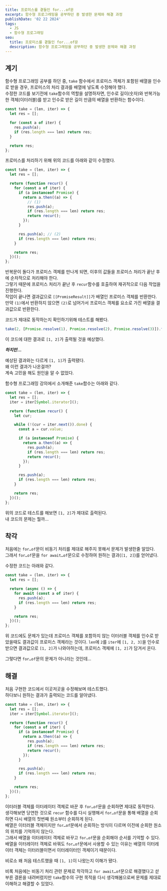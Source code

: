 ```yaml
---
title: 프로미스를 곁들인 for...of문
excerpt: 함수형 프로그래밍을 공부하던 중 발생한 문제와 해결 과정
publishDate: '02 22 2024'
tags:
  - JS
  - 함수형 프로그래밍
seo:
  title: 프로미스를 곁들인 for...of문
  description: 함수형 프로그래밍을 공부하던 중 발생한 문제와 해결 과정
---
```


## 계기

함수형 프로그래밍 공부를 하던 중, `take` 함수에서 프로미스 객체가 포함된 배열을 인수로 받을 경우, 프로미스의 처리 결과를 배열에 넣도록 수정해야 했다.  
수정한 코드를 보기전에 `take`함수의 역할을 설명하자면, 인수로 길이(숫자)와 반복가능한 객체(이터러블)를 받고 인수로 받은 길이 만큼의 배열을 반환하는 함수이다.

```js
const take = (len, iter) => {
  let res = [];

  for (const a of iter) {
    res.push(a);
    if (res.length === len) return res;
  }

  return res;
};
```

프로미스를 처리하기 위해 위의 코드를 아래와 같이 수정했다.

```js
const take = (len, iter) => {
  let res = [];

  return (function recur() {
    for (const a of iter) {
      if (a instanceof Promise) {
        return a.then((a) => {
          // (1)
          res.push(a);
          if (res.length === len) return res;
          return recur();
        });
      }

      res.push(a); // (2)
      if (res.length === len) return res;
    }

    return res;
  })();
};
```

반복문이 돌다가 프로미스 객체를 만나게 되면, 이후의 값들을 프로미스 처리가 끝난 후에 순차적으로 처리해야 한다.  
그렇기 때문에 프로미스 처리가 끝난 후 `recur`함수를 호출하여 재귀적으로 다음 작업을 진행한다.  
작업이 끝나면 결과값으로 `[[PromiseResult]]`가 배열인 프로미스 객체를 반환한다.  
만약 `(1)`에서 반환하지 않으면 `(2)`로 넘어가서 프로미스 객체를 요소로 가진 배열을 결과값으로 반환한다.

코드가 제대로 동작하는지 확인하기위해 테스트를 해봤다.

```js
take(2, [Promise.resolve(1), Promise.resolve(2), Promise.resolve(3)]).then(console.log);
```

이 코드에 대한 결과로 `[1, 2]`가 출력될 것을 예상했다.

**_하지만…_**

예상된 결과와는 다르게 `[1, 1]`가 출력됐다.  
왜 이런 결과가 나온걸까?  
계속 고민을 해도 원인을 알 수 없었다.

함수형 프로그래밍 강의에서 소개해준 `take`함수는 아래와 같다.

```js
const take = (len, iter) => {
  let res = [];
  iter = iter[Symbol.iterator]();

  return (function recur() {
    let cur;

    while (!(cur = iter.next()).done) {
      const a = cur.value;

      if (a instanceof Promise) {
        return a.then((a) => {
          res.push(a);
          if (res.length === len) return res;
          return recur();
        });
      }

      res.push(a);
      if (res.length === len) return res;
    }

    return res;
  })();
};
```

위의 코드로 테스트를 해보면 `[1, 2]`가 제대로 출력된다.  
내 코드의 문제는 뭘까…

## 착각

처음에는 `for…of`문이 비동기 처리를 제대로 해주지 못해서 문제가 발생한줄 알았다.  
그래서 `for…of`문을 `for await…of`문으로 수정하여 원하는 결과(`[1, 2]`)를 얻어냈다.

수정한 코드는 아래와 같다.

```js
const take = (len, iter) => {
  let res = [];

  return (async () => {
    for await (const a of iter) {
      res.push(a);
      if (res.length === len) return res;
    }

    return res;
  })();
};
```

위 코드에도 문제가 있는데 프로미스 객체를 포함하지 않는 이터러블 객체를 인수로 받았을때도 결과값이 프로미스 객체라는 것이다.
`len`에 `2`를 `iter`에 `[1, 2, 3]`을 인수로 받으면 결과값으로 `[1, 2]`가 나와야하는데, 프로미스 객체에 `[1, 2]`가 담겨서 온다.

그렇다면 `for…of`문의 문제가 아니라는 것인데…

## 해결

처음 구현한 코드에서 이곳저곳을 수정해보며 테스트했다.  
하다보니 원하는 결과가 출력되는 코드를 알아냈다.

```js
const take = (len, iter) => {
  let res = [];
  iter = iter[Symbol.iterator]();

  return (function recur() {
    for (const a of iter) {
      if (a instanceof Promise) {
        return a.then((a) => {
          res.push(a);
          if (res.length === len) return res;
          return recur();
        });
      }

      res.push(a);
      if (res.length === len) return res;
    }

    return res;
  })();
};
```

이터러블 객체를 이터레이터 객체로 바꾼 후 `for…of`문을 순회하면 제대로 동작한다.  
생각해보면 당연한 것으로 `recur` 함수를 다시 실행해서 `for…of`문을 통해 배열을 순회하면 다시 배열의 첫번째 원소부터 순회하게 된다.  
배열은 이터러블 객체이지만 `for…of`문에서 순회하는 방식이 다르며 이전에 순회한 원소의 위치를 기억하지 않는다.  
그래서 배열을 이터레이터 객체로 바꾸고 `for…of`문을 순회해야 순서를 기억할 수 있다.  
배열을 이터레이터 객체로 바꿔도 `for…of`문에서 사용할 수 있는 이유는 배열의 이터레이터 객체는 이터러블이면서 이터레이터인 객체이기 때문이다.

비로소 왜 처음 테스트했을 때 `[1, 1]`이 나왔는지 이해가 됐다.

비록 처음에는 비동기 처리 관련 문제로 착각하고 `for await…of`문으로 해결했다고 섣부른 결론을 내려버렸지만 `take`함수의 구현 목적을 다시 생각해봄으로써 문제를 제대로 이해하고 해결할 수 있었다.
